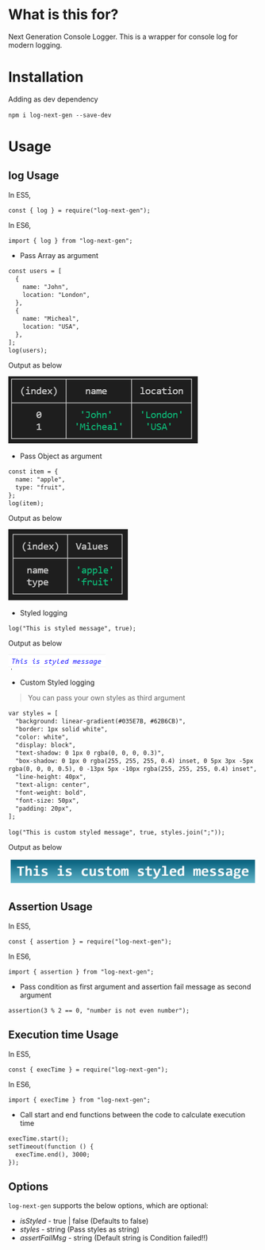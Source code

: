 # What is this for?

Next Generation Console Logger. This is a wrapper for console log for modern logging.

# Installation

Adding as dev dependency

`npm i log-next-gen --save-dev`

# Usage

## log Usage

In ES5,

```
const { log } = require("log-next-gen");
```

In ES6,

```
import { log } from "log-next-gen";
```

- Pass Array as argument

```
const users = [
  {
    name: "John",
    location: "London",
  },
  {
    name: "Micheal",
    location: "USA",
  },
];
log(users);
```
Output as below

![alt text](https://github.com/kashyapkaki/log-next-gen/blob/master/output/ArrayOutput.PNG?raw=true)

- Pass Object as argument

```
const item = {
  name: "apple",
  type: "fruit",
};
log(item);
```
Output as below

![alt text](https://github.com/kashyapkaki/log-next-gen/blob/master/output/ObjectCapture.PNG?raw=true)

- Styled logging

```
log("This is styled message", true);
```
Output as below

![alt text](https://github.com/kashyapkaki/log-next-gen/blob/master/output/StyledMsg.PNG?raw=true)

- Custom Styled logging

> You can pass your own styles as third argument

```
var styles = [
  "background: linear-gradient(#035E7B, #62B6CB)",
  "border: 1px solid white",
  "color: white",
  "display: block",
  "text-shadow: 0 1px 0 rgba(0, 0, 0, 0.3)",
  "box-shadow: 0 1px 0 rgba(255, 255, 255, 0.4) inset, 0 5px 3px -5px rgba(0, 0, 0, 0.5), 0 -13px 5px -10px rgba(255, 255, 255, 0.4) inset",
  "line-height: 40px",
  "text-align: center",
  "font-weight: bold",
  "font-size: 50px",
  "padding: 20px",
];

log("This is custom styled message", true, styles.join(";"));
```
Output as below

![alt text](https://github.com/kashyapkaki/log-next-gen/blob/master/output/customStyleMsg.PNG?raw=true)

## Assertion Usage

In ES5,

```
const { assertion } = require("log-next-gen");
```

In ES6,

```
import { assertion } from "log-next-gen";
```

- Pass condition as first argument and assertion fail message as second argument

```
assertion(3 % 2 == 0, "number is not even number");
```

## Execution time Usage

In ES5,

```
const { execTime } = require("log-next-gen");
```

In ES6,

```
import { execTime } from "log-next-gen";
```

- Call start and end functions between the code to calculate execution time

```
execTime.start();
setTimeout(function () {
  execTime.end(), 3000;
});
```

## Options

`log-next-gen` supports the below options, which are optional:

- _isStyled_ - true | false (Defaults to false)
- _styles_ - string (Pass styles as string)
- _assertFailMsg_ - string (Default string is Condition failed!!)
